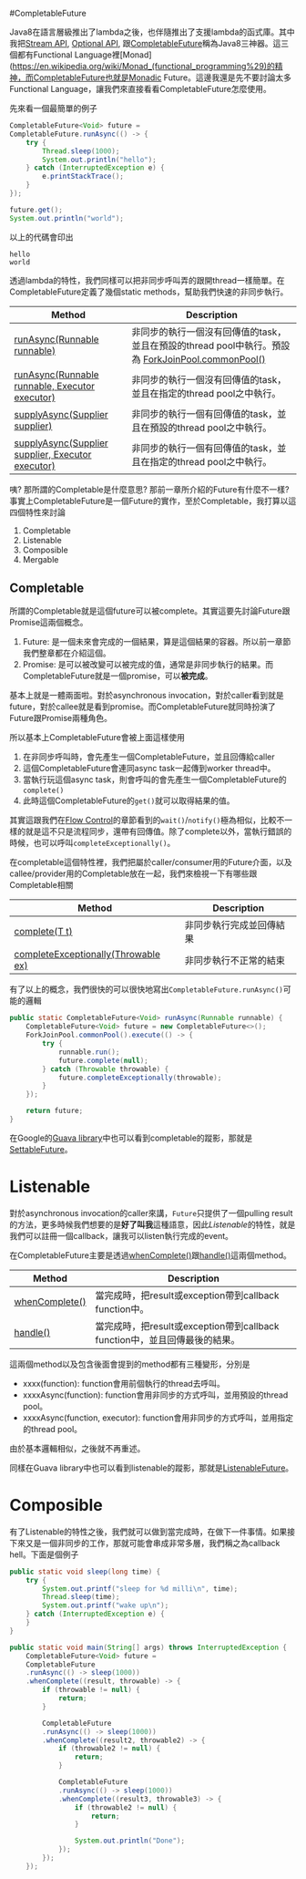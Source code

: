 #CompletableFuture

Java8在語言層級推出了lambda之後，也伴隨推出了支援lambda的函式庫。其中我把[Stream API](https://docs.oracle.com/javase/8/docs/api/java/util/stream/Stream.html), [Optional API](https://docs.oracle.com/javase/8/docs/api/java/util/Optional.html), 跟[CompletableFuture](https://docs.oracle.com/javase/8/docs/api/java/util/concurrent/CompletableFuture.html)稱為Java8三神器。這三個都有Functional Language裡[Monad](https://en.wikipedia.org/wiki/Monad_(functional_programming%29)的精神，而CompletableFuture也就是Monadic Future。這邊我還是先不要討論太多Functional Language，讓我們來直接看看CompletableFuture怎麼使用。

先來看一個最簡單的例子
```java
CompletableFuture<Void> future =
CompletableFuture.runAsync(() -> {
    try {
        Thread.sleep(1000);
        System.out.println("hello");
    } catch (InterruptedException e) {
        e.printStackTrace();
    }
});

future.get();
System.out.println("world");
```
以上的代碼會印出
```
hello
world
```

透過lambda的特性，我們同樣可以把非同步呼叫弄的跟開thread一樣簡單。在CompletableFuture定義了幾個static methods，幫助我們快速的非同步執行。

Method | Description
-------|-------------------
[runAsync(Runnable runnable)](https://docs.oracle.com/javase/8/docs/api/java/util/concurrent/CompletableFuture.html#runAsync-java.lang.Runnable-) | 非同步的執行一個沒有回傳值的task，並且在預設的thread pool中執行。預設為 [ForkJoinPool.commonPool()](https://docs.oracle.com/javase/8/docs/api/java/util/concurrent/ForkJoinPool.html#commonPool--)
[runAsync(Runnable runnable, Executor executor)](https://docs.oracle.com/javase/8/docs/api/java/util/concurrent/CompletableFuture.html#runAsync-java.lang.Runnable-java.util.concurrent.Executor-) | 非同步的執行一個沒有回傳值的task，並且在指定的thread pool之中執行。
[supplyAsync(Supplier<U> supplier)](https://docs.oracle.com/javase/8/docs/api/java/util/concurrent/CompletableFuture.html#supplyAsync-java.util.function.Supplier-) | 非同步的執行一個有回傳值的task，並且在預設的thread pool之中執行。
[supplyAsync(Supplier<U> supplier, Executor executor)](https://docs.oracle.com/javase/8/docs/api/java/util/concurrent/CompletableFuture.html#supplyAsync-java.util.function.Supplier-java.util.concurrent.Executor-) | 非同步的執行一個有回傳值的task，並且在指定的thread pool之中執行。

咦? 那所謂的Completable是什麼意思? 那前一章所介紹的Future有什麼不一樣? 事實上CompletableFuture是一個Future的實作，至於Completable，我打算以這四個特性來討論

1. Completable
2. Listenable
3. Composible
4. Mergable

## Completable

所謂的Completable就是這個future可以被complete。其實這要先討論Future跟Promise這兩個概念。

1. Future: 是一個未來會完成的一個結果，算是這個結果的容器。所以前一章節我們整章都在介紹這個。
2. Promise: 是可以被改變可以被完成的值，通常是非同步執行的結果。而CompletableFuture就是一個promise，可以**被完成**。

基本上就是一體兩面啦。對於asynchronous invocation，對於caller看到就是future，對於callee就是看到promise。而CompletableFuture就同時扮演了Future跟Promise兩種角色。

所以基本上CompletableFuture會被上面這樣使用

1. 在非同步呼叫時，會先產生一個CompletableFuture，並且回傳給caller
2. 這個CompletableFuture會連同async task一起傳到worker thread中。
3. 當執行玩這個async task，則會呼叫的會先產生一個CompletableFuture的`complete()`
4. 此時這個CompletableFuture的`get()`就可以取得結果的值。

其實這跟我們在[Flow Control](flow_control.md)的章節看到的`wait()`/`notify()`極為相似，比較不一樣的就是這不只是流程同步，還帶有回傳值。除了complete以外，當執行錯誤的時候，也可以呼叫`completeExceptionally()`。

在completable這個特性裡，我們把屬於caller/consumer用的Future介面，以及callee/provider用的Completable放在一起，我們來檢視一下有哪些跟Completable相關


Method |  Description
-------|----------------------
[complete(T t)](https://docs.oracle.com/javase/8/docs/api/java/util/concurrent/CompletableFuture.html#complete-T-) | 非同步執行完成並回傳結果
[completeExceptionally(Throwable ex)](https://docs.oracle.com/javase/8/docs/api/java/util/concurrent/CompletableFuture.html#completeExceptionally-java.lang.Throwable-) | 非同步執行不正常的結束

有了以上的概念，我們很快的可以很快地寫出`CompletableFuture.runAsync()`可能的邏輯

```java
public static CompletableFuture<Void> runAsync(Runnable runnable) {
    CompletableFuture<Void> future = new CompletableFuture<>();
    ForkJoinPool.commonPool().execute(() -> {
        try {
            runnable.run();
            future.complete(null);
        } catch (Throwable throwable) {
            future.completeExceptionally(throwable);
        }
    });

    return future;
}
```

在Google的[Guava library](https://github.com/google/guava)中也可以看到completable的蹤影，那就是[SettableFuture](http://google.github.io/guava/releases/snapshot/api/docs/com/google/common/util/concurrent/SettableFuture.html)。

# Listenable

對於asynchronous invocation的caller來講，`Future`只提供了一個pulling result的方法，更多時候我們想要的是**好了叫我**這種語意，因此*Listenable*的特性，就是我們可以註冊一個callback，讓我可以listen執行完成的event。

在CompletableFuture主要是透過[whenComplete()](https://docs.oracle.com/javase/8/docs/api/java/util/concurrent/CompletableFuture.html#whenComplete-java.util.function.BiConsumer-)跟[handle()](https://docs.oracle.com/javase/8/docs/api/java/util/concurrent/CompletableFuture.html#handle-java.util.function.BiFunction-)這兩個method。

Method |  Description
-------|----------------------
[whenComplete()](https://docs.oracle.com/javase/8/docs/api/java/util/concurrent/CompletableFuture.html#whenComplete-java.util.function.BiConsumer-) | 當完成時，把result或exception帶到callback function中。
[handle()](https://docs.oracle.com/javase/8/docs/api/java/util/concurrent/CompletableFuture.html#handle-java.util.function.BiFunction-) | 當完成時，把result或exception帶到callback function中，並且回傳最後的結果。

這兩個method以及包含後面會提到的method都有三種變形，分別是

- xxxx(function): function會用前個執行的thread去呼叫。
- xxxxAsync(function): function會用非同步的方式呼叫，並用預設的thread pool。
- xxxxAsync(function, executor): function會用非同步的方式呼叫，並用指定的thread pool。

由於基本邏輯相似，之後就不再重述。

同樣在Guava library中也可以看到listenable的蹤影，那就是[ListenableFuture](http://google.github.io/guava/releases/snapshot/api/docs/com/google/common/util/concurrent/ListenableFuture.html)。

# Composible

有了Listenable的特性之後，我們就可以做到當完成時，在做下一件事情。如果接下來又是一個非同步的工作，那就可能會串成非常多層，我們稱之為callback hell。下面是個例子


```java
public static void sleep(long time) {
    try {
        System.out.printf("sleep for %d milli\n", time);
        Thread.sleep(time);
        System.out.printf("wake up\n");
    } catch (InterruptedException e) {
    }
}

public static void main(String[] args) throws InterruptedException {
    CompletableFuture<Void> future = 
    CompletableFuture
    .runAsync(() -> sleep(1000))
    .whenComplete((result, throwable) -> {
        if (throwable != null) {
            return;
        }

        CompletableFuture
        .runAsync(() -> sleep(1000))
        .whenComplete((result2, throwable2) -> {
            if (throwable2 != null) {
                return;
            }

            CompletableFuture
            .runAsync(() -> sleep(1000))
            .whenComplete((result3, throwable3) -> {
                if (throwable2 != null) {
                    return;
                }

                System.out.println("Done");
            });
        });
    });
```

